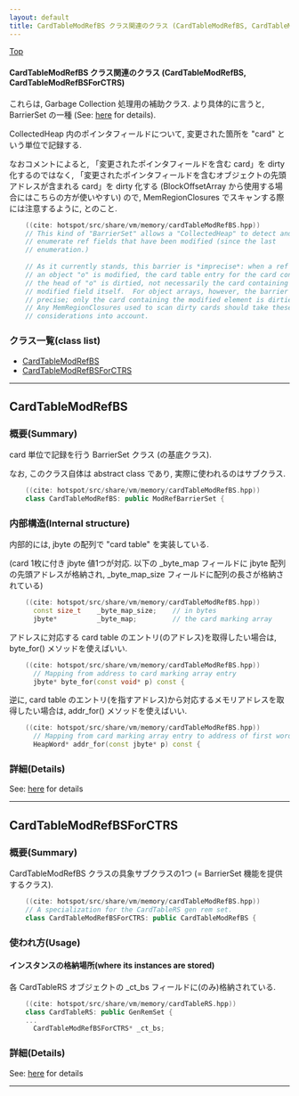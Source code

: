 ```yaml
---
layout: default
title: CardTableModRefBS クラス関連のクラス (CardTableModRefBS, CardTableModRefBSForCTRS)
---
```

[Top](../index.html)

#### CardTableModRefBS クラス関連のクラス (CardTableModRefBS, CardTableModRefBSForCTRS)

これらは, Garbage Collection 処理用の補助クラス.
より具体的に言うと, BarrierSet の一種 (See: [here](no3718kvd.html) for details).

CollectedHeap 内のポインタフィールドについて, 変更された箇所を "card" という単位で記録する.

なおコメントによると, 
「変更されたポインタフィールドを含む card」を dirty 化するのではなく, 
「変更されたポインタフィールドを含むオブジェクトの先頭アドレスが含まれる card」を dirty 化する
(BlockOffsetArray から使用する場合にはこちらの方が使いやすい) ので, 
MemRegionClosures でスキャンする際には注意するように, 
とのこと.


```cpp
    ((cite: hotspot/src/share/vm/memory/cardTableModRefBS.hpp))
    // This kind of "BarrierSet" allows a "CollectedHeap" to detect and
    // enumerate ref fields that have been modified (since the last
    // enumeration.)
    
    // As it currently stands, this barrier is *imprecise*: when a ref field in
    // an object "o" is modified, the card table entry for the card containing
    // the head of "o" is dirtied, not necessarily the card containing the
    // modified field itself.  For object arrays, however, the barrier *is*
    // precise; only the card containing the modified element is dirtied.
    // Any MemRegionClosures used to scan dirty cards should take these
    // considerations into account.
```


### クラス一覧(class list)

  * [CardTableModRefBS](#nondjm7o2K)
  * [CardTableModRefBSForCTRS](#noqBjj8OX5)


---
## <a name="nondjm7o2K" id="nondjm7o2K">CardTableModRefBS</a>

### 概要(Summary)
card 単位で記録を行う BarrierSet クラス (の基底クラス).

なお, このクラス自体は abstract class であり, 実際に使われるのはサブクラス.


```cpp
    ((cite: hotspot/src/share/vm/memory/cardTableModRefBS.hpp))
    class CardTableModRefBS: public ModRefBarrierSet {
```

### 内部構造(Internal structure)
内部的には, jbyte の配列で "card table" を実装している.

(card 1枚に付き jbyte 値1つが対応.
 以下の _byte_map フィールドに jbyte 配列の先頭アドレスが格納され, _byte_map_size フィールドに配列の長さが格納されている)


```cpp
    ((cite: hotspot/src/share/vm/memory/cardTableModRefBS.hpp))
      const size_t    _byte_map_size;    // in bytes
      jbyte*          _byte_map;         // the card marking array
```

アドレスに対応する card table のエントリ(のアドレス)を取得したい場合は, byte_for() メソッドを使えばいい.

```cpp
    ((cite: hotspot/src/share/vm/memory/cardTableModRefBS.hpp))
      // Mapping from address to card marking array entry
      jbyte* byte_for(const void* p) const {
```

逆に, card table のエントリ(を指すアドレス)から対応するメモリアドレスを取得したい場合は, addr_for() メソッドを使えばいい.

```cpp
    ((cite: hotspot/src/share/vm/memory/cardTableModRefBS.hpp))
      // Mapping from card marking array entry to address of first word
      HeapWord* addr_for(const jbyte* p) const {
```




### 詳細(Details)
See: [here](../doxygen/classCardTableModRefBS.html) for details

---
## <a name="noqBjj8OX5" id="noqBjj8OX5">CardTableModRefBSForCTRS</a>

### 概要(Summary)
CardTableModRefBS クラスの具象サブクラスの1つ
(= BarrierSet 機能を提供するクラス).


```cpp
    ((cite: hotspot/src/share/vm/memory/cardTableModRefBS.hpp))
    // A specialization for the CardTableRS gen rem set.
    class CardTableModRefBSForCTRS: public CardTableModRefBS {
```

### 使われ方(Usage)
#### インスタンスの格納場所(where its instances are stored)
各 CardTableRS オブジェクトの _ct_bs フィールドに(のみ)格納されている.


```cpp
    ((cite: hotspot/src/share/vm/memory/cardTableRS.hpp))
    class CardTableRS: public GenRemSet {
    ...
      CardTableModRefBSForCTRS* _ct_bs;
```




### 詳細(Details)
See: [here](../doxygen/classCardTableModRefBSForCTRS.html) for details

---
